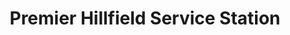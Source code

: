 ---
title: "Premier Hillfield Service Station"
url: /coventry/premier-hillfield-service-station/
shop: Lebensmittel
---